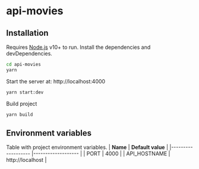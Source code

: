 # api-movies

## Installation

Requires [Node.js](https://nodejs.org/) v10+ to run.
Install the dependencies and devDependencies.

```sh
cd api-movies
yarn
```

Start the server at: http://localhost:4000

```sh
yarn start:dev
```

Build project

```sh
yarn build
```

## Environment variables

Table with project environment variables.
| **Name** | **Default value** |
|------------------- |------------------- |
| PORT | 4000 |
| API_HOSTNAME | http://localhost |
